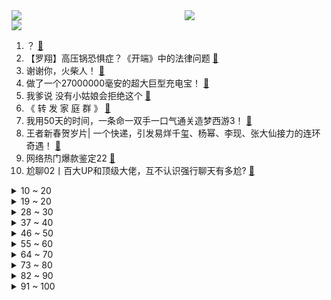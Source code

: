 <div >
	<a style="float:left;width:55%;" href = "https://github.com/anuraghazra/github-readme-stats">
	 <img src = "https://github-readme-stats.vercel.app/api?username=iuuuuuaena&theme=buefy&show_icons=true"/>
	</a>
	<a  style="float:right;width:45%" href = "https://github.com/anuraghazra/github-readme-stats">
	 <img  src="https://github-readme-stats.vercel.app/api/top-langs/?username=anuraghazra&layout=compact"/>
	</a>
	</div>

[![](https://img.shields.io/badge/jxd-@jxdgogogo.xyz-yellowgreen.svg)](https://www.jxdgogogo.xyz)<br>
1. ？ [:link:](//www.bilibili.com/video/BV1QY411b7Kf) <br>
2. 【罗翔】高压锅恐惧症？《开端》中的法律问题 [:link:](//www.bilibili.com/video/BV1JR4y1u7fQ) <br>
3. 谢谢你，火柴人！ [:link:](//www.bilibili.com/video/BV1cZ4y1Z7sx) <br>
4. 做了一个27000000毫安的超大巨型充电宝！ [:link:](//www.bilibili.com/video/BV1a44y1s7gJ) <br>
5. 我爹说 没有小姑娘会拒绝这个 [:link:](//www.bilibili.com/video/BV1o5411f7Lc) <br>
6. 《 转 发 家 庭 群 》 [:link:](//www.bilibili.com/video/BV1xS4y1L78H) <br>
7. 我用50天的时间，一条命一双手一口气通关造梦西游3！ [:link:](//www.bilibili.com/video/BV18m4y1S7uk) <br>
8. 王者新春贺岁片| 一个快递，引发易烊千玺、杨幂、李现、张大仙接力的连环奇遇！ [:link:](//www.bilibili.com/video/BV1w44y1s7Mr) <br>
9. 网络热门爆款鉴定22 [:link:](//www.bilibili.com/video/BV1Xq4y1C7Uj) <br>
10. 尬聊02丨百大UP和顶级大佬，互不认识强行聊天有多尬? [:link:](//www.bilibili.com/video/BV14T4y1y7o9) <br>
<details>
<summary>10 ~ 20</summary>

11. 自制伍六七第四季3 [:link:](//www.bilibili.com/video/BV1yS4y1L7dz) <br>
12. 《只 要 是 日 语 就 画 风 突 变》 [:link:](//www.bilibili.com/video/BV1jL411F7rz) <br>
13. 找狗游戏 [:link:](//www.bilibili.com/video/BV1ZS4y1C7iY) <br>
14. 喔！我直接把PUBG的飞机炸了！！【BUG快乐阴人流#5】 [:link:](//www.bilibili.com/video/BV1ZP4y1P7M6) <br>
15. 《马路旁的沙发修改了知觉》 [:link:](//www.bilibili.com/video/BV1NL411F7kS) <br>
16. 【洛天依】梦里啥都有 [:link:](//www.bilibili.com/video/BV1iF411n7wg) <br>
17. 这游戏让我深刻明白了宗教的可怕！《以撒的结合》究竟讲述了什么？ [:link:](//www.bilibili.com/video/BV15L4y1t7Uy) <br>
18. 苏联人为何要在法国干绑票？【小约翰】 [:link:](//www.bilibili.com/video/BV1c34y127nL) <br>
19. 一个都不能少！ [:link:](//www.bilibili.com/video/BV1Wq4y1w7DQ) <br>
</details>
<details>
<summary>19 ~ 20</summary>

20. 2022崩坏3新春会 ·「"年"接一切」 [:link:](//www.bilibili.com/video/BV1cF411W75Q) <br>
21. 医生：想迅速瘦40斤？没问题！（拔刀 [:link:](//www.bilibili.com/video/BV1LZ4y1Z7Uz) <br>
22. 嘴角疯狂上扬！一月新番也太懂阿宅了吧【新番咋了】 [:link:](//www.bilibili.com/video/BV1HS4y1L7yq) <br>
23. 原来他真的存在！！！ [:link:](//www.bilibili.com/video/BV13q4y1w75s) <br>
24. 【鬼谷说】肌肉演化史：上古洪荒之力 [:link:](//www.bilibili.com/video/BV1U3411h7ZQ) <br>
25. 在法国难得一见的山楂，却是一道抹不掉的家乡红 [:link:](//www.bilibili.com/video/BV11m4y1f7kj) <br>
26. 南方小妞第一次到东北搓澡，害羞了！ [:link:](//www.bilibili.com/video/BV1SR4y1K7Hs) <br>
27. 过年时你的家人都在干什么 [:link:](//www.bilibili.com/video/BV1VY41187Hg) <br>
28. 转发给你抽到钟离的朋友 [:link:](//www.bilibili.com/video/BV1NT4y1y7GM) <br>
</details>
<details>
<summary>28 ~ 30</summary>

29. 【开端】刘鹏角色曲：⚡你 们 都 是 大 好 人⚡ [:link:](//www.bilibili.com/video/BV1DP4y177MY) <br>
30. 你要和鹿鸣一起打雪仗吗？ [:link:](//www.bilibili.com/video/BV1fS4y1o7EL) <br>
31. 韩国奥运冠军成为中国人，从此他就是身披五星红旗的中国人了 [:link:](//www.bilibili.com/video/BV1NR4y1T7Dr) <br>
32. 大家好我是Rookie 今天正式入驻B站啦！ [:link:](//www.bilibili.com/video/BV1Lb4y1n7dL) <br>
33. 2022迦勒底新春会 [:link:](//www.bilibili.com/video/BV1BF411p7Ug) <br>
34. 【皮肤展示】不知火全新云莱逸梦系列限定皮肤「露玉琳琅」 [:link:](//www.bilibili.com/video/BV1Lq4y1C7Z3) <br>
35. 巨大活体杀人蟹，苦等了一年多，它果然没让我失望 [:link:](//www.bilibili.com/video/BV19q4y1C71f) <br>
36. 不要叫我权志龙 [:link:](//www.bilibili.com/video/BV1cT4y1y7UH) <br>
37. 云堇：这一刻，我仿佛置身于宇宙中心。 [:link:](//www.bilibili.com/video/BV19r4y1e7sB) <br>
</details>
<details>
<summary>37 ~ 40</summary>

38. 老师是如何发现学生谈恋爱的 [:link:](//www.bilibili.com/video/BV1QY411b7Hj) <br>
39. 红 包 拿 好 [:link:](//www.bilibili.com/video/BV1pL411F7wd) <br>
40. 第一次读评论！很紧张！ [:link:](//www.bilibili.com/video/BV1d44y1s75y) <br>
41. 《人类随地大小变》 [:link:](//www.bilibili.com/video/BV1o5411f7Zh) <br>
42. 吃路边摊最怕的事发生了！城管来了 [:link:](//www.bilibili.com/video/BV1za411m7hm) <br>
43. 听说在猫咪的世界里主人出门就是去打猎去了 [:link:](//www.bilibili.com/video/BV1oP4y1P7Av) <br>
44. 让男朋友一个人看美女视频，偷偷把素材变成我自己… [:link:](//www.bilibili.com/video/BV1vb4y1E7mk) <br>
45. 2022国产古偶盘点！全员流量，疯狂内卷！ [:link:](//www.bilibili.com/video/BV1Mq4y1h7gj) <br>
46. 【时代少年团】TNT红包大作战 [:link:](//www.bilibili.com/video/BV1vb4y1E7CL) <br>
</details>
<details>
<summary>46 ~ 50</summary>

47. 《开端》烂尾上热搜？我不同意！详细解说国产剧《开端》大结局 [:link:](//www.bilibili.com/video/BV1HR4y1u78R) <br>
48. “有的人天生就是主角” [:link:](//www.bilibili.com/video/BV1NS4y1Z7so) <br>
49. 坐车临时身份证！ [:link:](//www.bilibili.com/video/BV1iT4y1y7H1) <br>
50. 不方便多说，今晚蹦迪，地点给我 [:link:](//www.bilibili.com/video/BV1TR4y1T7VU) <br>
51. 并非日更的【今日推荐】 [:link:](//www.bilibili.com/video/BV11q4y1c71P) <br>
52. 串联瓶养蜂法/无接触式养蜂 [:link:](//www.bilibili.com/video/BV1Ra41117CV) <br>
53. 首先咱脑子得跟上嘴 [:link:](//www.bilibili.com/video/BV1Pq4y1F7ay) <br>
54. 【开端】“如果这么拍，那不得封神啊！？” [:link:](//www.bilibili.com/video/BV1Ba411m7Eo) <br>
55. 庾记厕所串串  厨子探店¥353 [:link:](//www.bilibili.com/video/BV1R5411f7in) <br>
</details>
<details>
<summary>55 ~ 60</summary>

56. 这是一段连神都羡慕的友谊 [:link:](//www.bilibili.com/video/BV1mS4y1o7ik) <br>
57. 鉴定网络热门艺术（15） [:link:](//www.bilibili.com/video/BV1AR4y1u7nj) <br>
58. 2022原神拜年纪 [:link:](//www.bilibili.com/video/BV1uP4y1N7cq) <br>
59. 别人不告诉你的练字小技巧 [:link:](//www.bilibili.com/video/BV1W3411h792) <br>
60. 【军哥】我 结 婚 啦 [:link:](//www.bilibili.com/video/BV1y3411h7TW) <br>
61. 第一次装修，能被坑多惨？｜装修大哥，你睡了吗？我睡不着 [:link:](//www.bilibili.com/video/BV1tu41117jn) <br>
62. 谨防成年人的坑蒙拐骗！ [:link:](//www.bilibili.com/video/BV1s44y1s71G) <br>
63. 据说在一只活鸡面前画一条直线，它就会被定住！这是真的吗？小伙被这只鸡搞生气了！于是... [:link:](//www.bilibili.com/video/BV19S4y1o74N) <br>
64. 《阶段成果》：游戏科学虎年贺岁小短片 [:link:](//www.bilibili.com/video/BV1844y1s7Nk) <br>
</details>
<details>
<summary>64 ~ 70</summary>

65. 老爸：" 敢养猫就给你丢出去 " [:link:](//www.bilibili.com/video/BV1Z44y157re) <br>
66. 《飞吧》 [:link:](//www.bilibili.com/video/BV1rF411n7Es) <br>
67. 最近，国外最近流行这个“怼人神句” [:link:](//www.bilibili.com/video/BV1Am4y1f7eF) <br>
68. 帮老弟彻底戒网瘾 [:link:](//www.bilibili.com/video/BV1Aq4y1w7DM) <br>
69. 这才是兔子对车厘子的真正理解 [:link:](//www.bilibili.com/video/BV1Tq4y1w7Ps) <br>
70. 【开端小江警官】在B站上搜自己竟然看到了……… [:link:](//www.bilibili.com/video/BV1xu411R7Qk) <br>
71. ［理科生的浪漫］用物理实验材料Al2O3做成项链送女朋友 [:link:](//www.bilibili.com/video/BV1Rm4y1Z7N7) <br>
72. 总书记温暖的牵挂，这一幕幕在云南的画面真暖心！ [:link:](//www.bilibili.com/video/BV1dm4y1Z7D9) <br>
73. 【原神】国家队申请出战！「京剧老生」再唱《神女劈观》feel大不同！！ [:link:](//www.bilibili.com/video/BV1p44y1s7z1) <br>
</details>
<details>
<summary>73 ~ 80</summary>

74. 救命！这一块也太心动了吧！一颦一笑清纯又少女  封面不如视频系列 [:link:](//www.bilibili.com/video/BV1cL4y1x7oz) <br>
75. 大庆赶海，退潮后发现一只比拳头还要大的猫眼螺，还有大个蛏子 [:link:](//www.bilibili.com/video/BV1Fb4y1E7ZC) <br>
76. 推给我干嘛？推给白敬亭啊！ [:link:](//www.bilibili.com/video/BV1EZ4y1Z76S) <br>
77. 后来他成了许多逐梦者憧憬的光与前辈叹服的存在‖羽生结弦 [:link:](//www.bilibili.com/video/BV1KP4y1N7WG) <br>
78. 大家好，我是白宇帆，不是那个“怨种”刘鹏，我来B站啦！ [:link:](//www.bilibili.com/video/BV1KL411F7cF) <br>
79. 【特效向】全明星の新年篇 [:link:](//www.bilibili.com/video/BV1FF411p7hu) <br>
80. 《全 村 造 车》 ：能飞，只能飞一点点... [:link:](//www.bilibili.com/video/BV1jm4y1f7Au) <br>
81. 【STN快报第六季19】斯宾塞与科迪克，你会选择哪位当你的老板？ [:link:](//www.bilibili.com/video/BV16a41117WH) <br>
82. [DIO]我把dio爷做成了搅碎器，来给大家拜年了ヾ(＾。^*) [:link:](//www.bilibili.com/video/BV11S4y1L7DF) <br>
</details>
<details>
<summary>82 ~ 90</summary>

83. 爷爷做的机箱，一辈子也用不坏~ [:link:](//www.bilibili.com/video/BV1o34y117bY) <br>
84. 陪铲屎官走南闯关的猫，今天和刘德华 华哥一起给大家送虎年祝福啦 [:link:](//www.bilibili.com/video/BV1SF411n7Mc) <br>
85. 《圣经理发店》 [:link:](//www.bilibili.com/video/BV1Pq4y1h7t6) <br>
86. “因为太可爱 所以忘了长腿了” [:link:](//www.bilibili.com/video/BV12F411n7Y1) <br>
87. 福建东山岛赶海 [:link:](//www.bilibili.com/video/BV1b44y1p7v1) <br>
88. 在亲戚面前，b站被我说成了食品厂 [:link:](//www.bilibili.com/video/BV1HL4y1x7wu) <br>
89. 可能鞭炮也有自己的想法吧 [:link:](//www.bilibili.com/video/BV1b44y1p7NE) <br>
90. 心理被拿捏得死死的 [:link:](//www.bilibili.com/video/BV1Ya411m7uM) <br>
91. 我和小熊饼干，一定很难选吧❤，嘉心糖怒唱《嘉心饼干》！ [:link:](//www.bilibili.com/video/BV1jb4y1E7kM) <br>
</details>
<details>
<summary>91 ~ 100</summary>

92. 这样借钱（谁敢）不还？ [:link:](//www.bilibili.com/video/BV1fm4y1Z7UJ) <br>
93. 腾格尔&洛天依《梦里啥都有之不做梦也能有》 [:link:](//www.bilibili.com/video/BV1ER4y1T7Dr) <br>
94. 【三国杀X冰舞】云归皓月·祁山傲雪亮乾坤 [:link:](//www.bilibili.com/video/BV1v34y117Yt) <br>
95. B站首发！从酒店员工到两项世界纪录保持者，其实我只想做回我自己！ [:link:](//www.bilibili.com/video/BV18b4y1E72i) <br>
96. 【原神/手书】YELLOW【达达利亚中心】 [:link:](//www.bilibili.com/video/BV1aP4y1N7u3) <br>
97. 没文化的我只能说一句“卧槽”！ [:link:](//www.bilibili.com/video/BV1M3411a7TE) <br>
98. 不 是 不 豹 [:link:](//www.bilibili.com/video/BV17u41117no) <br>
99. 来看看我归国的第一顿美食 [:link:](//www.bilibili.com/video/BV1JL4y1x7Y6) <br>
100. 千古名场面！林冲终于不再忍了！最燃打戏之一！《水浒传》P6（风雪山神庙） [:link:](//www.bilibili.com/video/BV1U34y117g8) <br>
</details>
